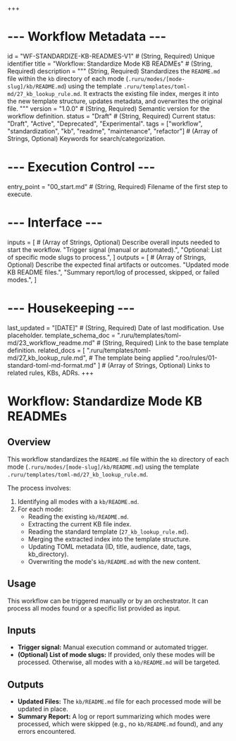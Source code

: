 +++
# --- Workflow Metadata ---
id = "WF-STANDARDIZE-KB-READMES-V1" # (String, Required) Unique identifier
title = "Workflow: Standardize Mode KB READMEs" # (String, Required)
description = """
(String, Required) Standardizes the `README.md` file within the `kb` directory
of each mode (`.ruru/modes/[mode-slug]/kb/README.md`) using the template
`.ruru/templates/toml-md/27_kb_lookup_rule.md`. It extracts the existing
file index, merges it into the new template structure, updates metadata,
and overwrites the original file.
"""
version = "1.0.0" # (String, Required) Semantic version for the workflow definition.
status = "Draft" # (String, Required) Current status: "Draft", "Active", "Deprecated", "Experimental".
tags = ["workflow", "standardization", "kb", "readme", "maintenance", "refactor"] # (Array of Strings, Optional) Keywords for search/categorization.

# --- Execution Control ---
entry_point = "00_start.md" # (String, Required) Filename of the first step to execute.

# --- Interface ---
inputs = [ # (Array of Strings, Optional) Describe overall inputs needed to start the workflow.
    "Trigger signal (manual or automated).",
    "Optional: List of specific mode slugs to process.",
]
outputs = [ # (Array of Strings, Optional) Describe the expected final artifacts or outcomes.
    "Updated mode KB README files.",
    "Summary report/log of processed, skipped, or failed modes.",
]

# --- Housekeeping ---
last_updated = "[DATE]" # (String, Required) Date of last modification. Use placeholder.
template_schema_doc = ".ruru/templates/toml-md/23_workflow_readme.md" # (String, Required) Link to the base template definition.
related_docs = [
    ".ruru/templates/toml-md/27_kb_lookup_rule.md", # The template being applied
    ".roo/rules/01-standard-toml-md-format.md"
] # (Array of Strings, Optional) Links to related rules, KBs, ADRs.
+++

# Workflow: Standardize Mode KB READMEs

## Overview

This workflow standardizes the `README.md` file within the `kb` directory of each mode (`.ruru/modes/[mode-slug]/kb/README.md`) using the template `.ruru/templates/toml-md/27_kb_lookup_rule.md`.

The process involves:
1.  Identifying all modes with a `kb/README.md`.
2.  For each mode:
    *   Reading the existing `kb/README.md`.
    *   Extracting the current KB file index.
    *   Reading the standard template (`27_kb_lookup_rule.md`).
    *   Merging the extracted index into the template structure.
    *   Updating TOML metadata (ID, title, audience, date, tags, kb_directory).
    *   Overwriting the mode's `kb/README.md` with the new content.

## Usage

This workflow can be triggered manually or by an orchestrator. It can process all modes found or a specific list provided as input.

## Inputs

*   **Trigger signal:** Manual execution command or automated trigger.
*   **(Optional) List of mode slugs:** If provided, only these modes will be processed. Otherwise, all modes with a `kb/README.md` will be targeted.

## Outputs

*   **Updated Files:** The `kb/README.md` file for each processed mode will be updated in place.
*   **Summary Report:** A log or report summarizing which modes were processed, which were skipped (e.g., no `kb/README.md` found), and any errors encountered.